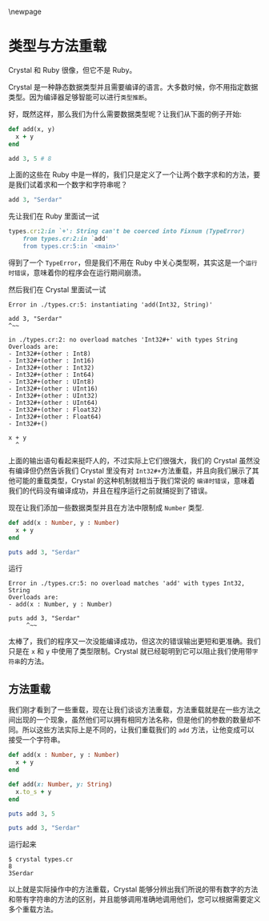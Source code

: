 \newpage

# 类型与方法重载

Crystal 和 Ruby 很像，但它不是 Ruby。

Crystal 是一种静态数据类型并且需要编译的语言。大多数时候，你不用指定数据类型。因为编译器足够智能可以进行`类型推断`。

好，既然这样，那么我们为什么需要数据类型呢？让我们从下面的例子开始:

```ruby
def add(x, y)
  x + y
end

add 3, 5 # 8
```

上面的这些在 Ruby 中是一样的，我们只是定义了一个让两个数字求和的方法，要是我们试着求和一个数字和字符串呢？

```ruby
add 3, "Serdar"
```

先让我们在 Ruby 里面试一试

```ruby
types.cr:2:in `+': String can't be coerced into Fixnum (TypeError)
	from types.cr:2:in `add'
	from types.cr:5:in `<main>'
```

得到了一个 `TypeError`，但是我们不用在 Ruby 中关心类型啊，其实这是一个`运行时错误`，意味着你的程序会在运行期间崩溃。

然后我们在 Crystal 里面试一试

    Error in ./types.cr:5: instantiating 'add(Int32, String)'

    add 3, "Serdar"
    ^~~

    in ./types.cr:2: no overload matches 'Int32#+' with types String
    Overloads are:
    - Int32#+(other : Int8)
    - Int32#+(other : Int16)
    - Int32#+(other : Int32)
    - Int32#+(other : Int64)
    - Int32#+(other : UInt8)
    - Int32#+(other : UInt16)
    - Int32#+(other : UInt32)
    - Int32#+(other : UInt64)
    - Int32#+(other : Float32)
    - Int32#+(other : Float64)
    - Int32#+()

    x + y
      ^

上面的输出语句看起来挺吓人的，不过实际上它们很强大，我们的 Crystal 虽然没有编译但仍然告诉我们 Crystal 里没有对 `Int32#+`方法重载，并且向我们展示了其他可能的重载类型，Crystal 的这种机制就相当于我们常说的 `编译时错误`，意味着我们的代码没有编译成功，并且在程序运行之前就捕捉到了错误。

现在让我们添加一些数据类型并且在方法中限制成 `Number` 类型.

```ruby
def add(x : Number, y : Number)
  x + y
end

puts add 3, "Serdar"
```

运行

    Error in ./types.cr:5: no overload matches 'add' with types Int32, String
    Overloads are:
    - add(x : Number, y : Number)

    puts add 3, "Serdar"
         ^~~

太棒了，我们的程序又一次没能编译成功，但这次的错误输出更短和更准确。我们只是在 `x` 和 `y` 中使用了类型限制。Crystal 就已经聪明到它可以阻止我们使用带`字符串`的方法。

## 方法重载

我们刚才看到了一些重载，现在让我们谈谈方法重载，方法重载就是在一些方法之间出现的一个现象，虽然他们可以拥有相同方法名称，但是他们的参数的数量却不同。所以这些方法实际上是不同的，让我们重载我们的 `add` 方法，让他变成可以接受一个字符串。

```ruby
def add(x : Number, y : Number)
  x + y
end

def add(x: Number, y: String)
  x.to_s + y
end

puts add 3, 5

puts add 3, "Serdar"
```

运行起来

    $ crystal types.cr
    8
    3Serdar

以上就是实际操作中的方法重载，Crystal 能够分辨出我们所说的带有数字的方法和带有字符串的方法的区别，并且能够调用准确地调用他们，您可以根据需要定义多个重载方法。
